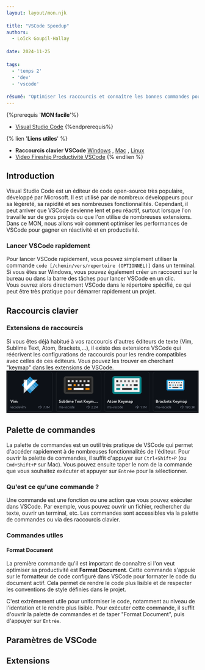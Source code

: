 ```yaml
---
layout: layout/mon.njk

title: "VSCode Speedup"
authors:
  - Loïck Goupil-Hallay

date: 2024-11-25

tags:
  - 'temps 2'
  - 'dev'
  - 'vscode'

résumé: "Optimiser les raccourcis et connaître les bonnes commandes pour gagner en productivité sur Visual Studio Code."
---
```


{%prerequis '**MON facile**'%}
- [Visual Studio Code](https://code.visualstudio.com/)
{%endprerequis%}

{% lien '**Liens utiles**' %}
- **Raccourcis clavier VSCode** [Windows](https://code.visualstudio.com/shortcuts/keyboard-shortcuts-windows.pdf) , [Mac](https://code.visualstudio.com/shortcuts/keyboard-shortcuts-macos.pdf) , [Linux](https://code.visualstudio.com/shortcuts/keyboard-shortcuts-linux.pdf)
- [Video Fireship Productivité VSCode](https://www.youtube.com/watch?v=ifTF3ags0XI)
{% endlien %}

## Introduction
Visual Studio Code est un éditeur de code open-source très populaire, développé par Microsoft. Il est utilisé par de nombreux développeurs pour sa légèreté, sa rapidité et ses nombreuses fonctionnalités. Cependant, il peut arriver que VSCode devienne lent et peu réactif, surtout lorsque l'on travaille sur de gros projets ou que l'on utilise de nombreuses extensions. Dans ce MON, nous allons voir comment optimiser les performances de VSCode pour gagner en réactivité et en productivité.

### Lancer VSCode rapidement
Pour lancer VSCode rapidement, vous pouvez simplement utiliser la commande `code [/chemin/vers/repertoire (OPTIONNEL)]` dans un terminal. Si vous êtes sur Windows, vous pouvez également créer un raccourci sur le bureau ou dans la barre des tâches pour lancer VSCode en un clic.\
Vous ouvrez alors directement VSCode dans le répertoire spécifié, ce qui peut être très pratique pour démarrer rapidement un projet.

## Raccourcis clavier

### Extensions de raccourcis
Si vous êtes déjà habitué à vos raccourcis d'autres éditeurs de texte (Vim, Sublime Text, Atom, Brackets,...), il existe des extensions VSCode qui réécrivent les configurations de raccourcis pour les rendre compatibles avec celles de ces éditeurs. Vous pouvez les trouver en cherchant "keymap" dans les extensions de VSCode.
![Extensions Keymaps](./images/shortcuts_extensions.png)

## Palette de commandes
La palette de commandes est un outil très pratique de VSCode qui permet d'accéder rapidement à de nombreuses fonctionnalités de l'éditeur. Pour ouvrir la palette de commandes, il suffit d'appuyer sur `Ctrl+Shift+P` (ou `Cmd+Shift+P` sur Mac). Vous pouvez ensuite taper le nom de la commande que vous souhaitez exécuter et appuyer sur `Entrée` pour la sélectionner.

### Qu'est ce qu'une commande ?
Une commande est une fonction ou une action que vous pouvez exécuter dans VSCode. Par exemple, vous pouvez ouvrir un fichier, rechercher du texte, ouvrir un terminal, etc. Les commandes sont accessibles via la palette de commandes ou via des raccourcis clavier.

### Commandes utiles

#### Format Document
La première commande qu'il est important de connaître si l'on veut optimiser sa productivité est **Format Document**. Cette commande s'appuie sur le formatteur de code configuré dans VSCode pour formater le code du document actif. Cela permet de rendre le code plus lisible et de respecter les conventions de style définies dans le projet.

C'est extrêmement utile pour uniformiser le code, notamment au niveau de l'identation et le rendre plus lisible. Pour exécuter cette commande, il suffit d'ouvrir la palette de commandes et de taper "Format Document", puis d'appuyer sur `Entrée`.

## Paramètres de VSCode

## Extensions
